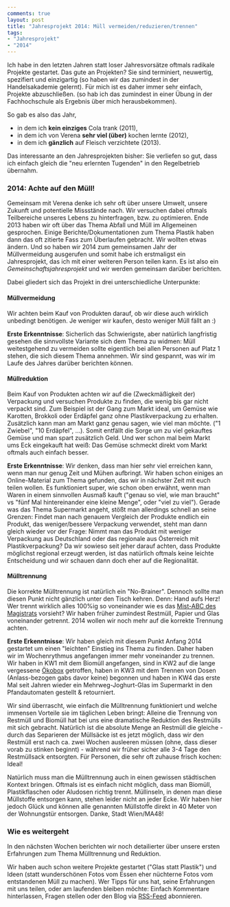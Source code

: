 ```yaml
---
comments: true
layout: post
title: "Jahresprojekt 2014: Müll vermeiden/reduzieren/trennen"
tags:
- "Jahresprojekt"
- "2014"
---
```

Ich habe in den letzten Jahren statt loser Jahresvorsätze oftmals radikale Projekte gestartet. Das gute an Projekten? Sie sind terminiert, neuwertig, spezifiert und einzigartig (so haben wir das zumindest in der Handelsakademie gelernt). Für mich ist es daher immer sehr einfach, Projekte abzuschließen. (so hab ich das zumindest in einer Übung in der Fachhochschule als Ergebnis über mich herausbekommen).

So gab es also das Jahr, 

* in dem ich **kein einziges** Cola trank (2011), 
* in dem ich von Verena **sehr viel (über)** kochen lernte (2012),
* in dem ich **gänzlich** auf Fleisch verzichtete (2013).

Das interessante an den Jahresprojekten bisher: Sie verliefen so gut, dass ich einfach gleich die "neu erlernten Tugenden" in den Regelbetrieb übernahm.

### 2014: Achte auf den Müll! ###

Gemeinsam mit Verena denke ich sehr oft über unsere Umwelt, unsere Zukunft und potentielle Missstände nach. Wir versuchen dabei oftmals Teilbereiche unseres Lebens zu hinterfragen, bzw. zu optimieren. Ende 2013 haben wir oft über das Thema Abfall und Müll im Allgemeinen gesprochen. Einige Berichte/Dokumentationen zum Thema Plastik haben dann das oft zitierte Fass zum Überlaufen gebracht. Wir wollten etwas ändern. Und so haben wir 2014 zum gemeinsamen Jahr der Müllvermeidung ausgerufen und somit habe ich erstmaligst ein Jahresprojekt, das ich mit einer weiteren Person teilen kann. Es ist also ein *Gemeinschaftsjahresprojekt* und wir werden gemeinsam darüber berichten.

Dabei gliedert sich das Projekt in drei unterschiedliche Unterpunkte:

#### Müllvermeidung ####

Wir achten beim Kauf von Produkten darauf, ob wir diese auch wirklich unbedingt benötigen. Je weniger wir kaufen, desto weniger Müll fällt an :) 

**Erste Erkenntnisse**: Sicherlich das Schwierigste, aber natürlich langfristig gesehen die sinnvollste Variante sich dem Thema zu widmen: Müll weitestgehend zu vermeiden sollte eigentlich bei allen Personen auf Platz 1 stehen, die sich diesem Thema annehmen. Wir sind gespannt, was wir im Laufe des Jahres darüber berichten können.

#### Müllreduktion ####

Beim Kauf von Produkten achten wir auf die (Zweckmäßigkeit der) Verpackung und versuchen Produkte zu finden, die wenig bis gar nicht verpackt sind. Zum Beispiel ist der Gang zum Markt ideal, um Gemüse wie Karotten, Brokkoli oder Erdäpfel ganz ohne Plastikverpackung zu erhalten. Zusätzlich kann man am Markt ganz genau sagen, wie viel man möchte. ("1 Zwiebel", "10 Erdäpfel", …). Somit entfällt die Sorge um zu viel gekauftes Gemüse und man spart zusätzlich Geld. Und wer schon mal beim Markt ums Eck eingekauft hat weiß: Das Gemüse schmeckt direkt vom Markt oftmals auch einfach besser.

**Erste Erkenntnisse**: Wir denken, dass man hier sehr viel erreichen kann, wenn man nur genug Zeit und Mühen aufbringt. Wir haben schon einiges an Online-Material zum Thema gefunden, das wir in nächster Zeit mit euch teilen wollen. Es funktioniert super, wie schon oben erwähnt, wenn man Waren in einem sinnvollen Ausmaß kauft ("genau so viel, wie man braucht" vs "fünf Mal hintereinander eine kleine Menge", oder "viel zu viel"). Gerade was das Thema Supermarkt angeht, stößt man allerdings schnell an seine Grenzen: Findet man nach genauem Vergleich der Produkte endlich ein Produkt, das weniger/bessere Verpackung verwendet, steht man dann gleich wieder vor der Frage: Nimmt man das Produkt mit weniger Verpackung aus Deutschland oder das regionale aus Österreich mit Plastikverpackung? Da wir sowieso seit jeher darauf achten, dass Produkte möglichst regional erzeugt werden, ist das natürlich oftmals keine leichte Entscheidung und wir schauen dann doch eher auf die Regionalität.

#### Mülltrennung #####

Die korrekte Mülltrennung ist natürlich ein "No-Brainer". Dennoch sollte man diesen Punkt nicht gänzlich unter den Tisch kehren. Denn: Hand aufs Herz! Wer trennt wirklich alles 100%ig so voneinander wie es das [Mist-ABC des Magistrats](http://www.wien.gv.at/umwelt/ma48/beratung/muelltrennung/mistabc.html) vorsieht? Wir haben früher zumindest Restmüll, Papier und Glas voneinander getrennt. 2014 wollen wir noch mehr auf die korrekte Trennung achten.

**Erste Erkenntnisse**: Wir haben gleich mit diesem Punkt Anfang 2014 gestartet um einen "leichten" Einstieg ins Thema zu finden. Daher haben wir im Wochenrythmus angefangen immer mehr voneinander zu trennen. Wir haben in KW1 mit dem Biomüll angefangen, sind in KW2 auf die lange vergessene [Ökobox](http://www.oekobox.at/) getroffen, haben in KW3 mit dem Trennen von Dosen (Anlass-bezogen gabs davor keine) begonnen und haben in KW4 das erste Mal seit Jahren wieder ein Mehrweg-Joghurt-Glas im Supermarkt in den Pfandautomaten gestellt & retourniert.

Wir sind überrascht, wie einfach die Mülltrennung funktioniert und welche immensen Vorteile sie im täglichen Leben bringt: Alleine die Trennung von Restmüll und Biomüll hat bei uns eine dramatische Reduktion des Restmülls mit sich gebracht. Natürlich ist die absolute Menge an Restmüll die gleiche - durch das Separieren der Müllsäcke ist es jetzt möglich, dass wir den Restmüll erst nach ca. zwei Wochen ausleeren müssen (ohne, dass dieser vorab zu stinken beginnt) - während wir früher sicher alle 3-4 Tage den Restmüllsack entsorgten. Für Personen, die sehr oft zuhause frisch kochen: Ideal!

Natürlich muss man die Mülltrennung auch in einen gewissen städtischen Kontext bringen. Oftmals ist es einfach nicht möglich, dass man Biomüll, Plastikflaschen oder Aludosen richtig trennt. Müllinseln, in denen man diese Müllstoffe entsorgen kann, stehen leider nicht an jeder Ecke. Wir haben hier jedoch Glück und können alle genannten Müllstoffe direkt in 40 Meter von der Wohnungstür entsorgen. Danke, Stadt Wien/MA48!

### Wie es weitergeht ###

In den nächsten Wochen berichten wir noch detailierter über unsere ersten Erfahrungen zum Thema Mülltrennung und Reduktion.

Wir haben auch schon weitere Projekte gestartet ("Glas statt Plastik") und Ideen (statt wunderschönen Fotos vom Essen eher nüchterne Fotos vom entstandenen Müll zu machen). Wer Tipps für uns hat, seine Erfahrungen mit uns teilen, oder am laufenden bleiben möchte: Einfach Kommentare hinterlassen, Fragen stellen oder den Blog via [RSS-Feed](http://johannes.nagl.name/feed/) abonnieren.

